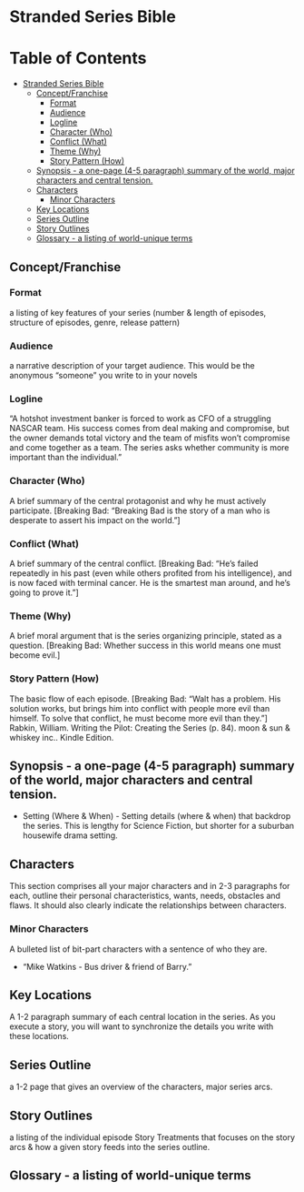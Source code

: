 # Stranded Series Bible

<!-- contents -->
Table of Contents
=================

* [Stranded Series Bible](#stranded-series-bible)
   * [Concept/Franchise](#conceptfranchise)
      * [Format](#format)
      * [Audience](#audience)
      * [Logline](#logline)
      * [Character (Who)](#character-who)
      * [Conflict (What)](#conflict-what)
      * [Theme (Why)](#theme-why)
      * [Story Pattern (How)](#story-pattern-how)
   * [Synopsis - a one-page (4-5 paragraph) summary of the world, major characters and central tension.](#synopsis---a-one-page-4-5-paragraph-summary-of-the-world-major-characters-and-central-tension)
   * [Characters](#characters)
      * [Minor Characters](#minor-characters)
   * [Key Locations](#key-locations)
   * [Series Outline](#series-outline)
   * [Story Outlines](#story-outlines)
   * [Glossary - a listing of world-unique terms](#glossary---a-listing-of-world-unique-terms)
<!-- /contents -->

## Concept/Franchise

### Format

a listing of key features of your series (number & length of episodes, structure of episodes, genre, release pattern)

### Audience

a narrative description of your target audience. This would be the anonymous “someone” you write to in your novels

### Logline

“A hotshot investment banker is forced to work as CFO of a struggling NASCAR team. His success comes from deal making and compromise, but the owner demands total victory and the team of misfits won’t compromise and come together as a team. The series asks whether community is more important than the individual.”

### Character (Who)

A brief summary of the central protagonist and why he must actively participate. [Breaking Bad: “Breaking Bad is the story of a man who is desperate to assert his impact on the world.”]

### Conflict (What)

A brief summary of the central conflict. [Breaking Bad: “He’s failed repeatedly in his past (even while others profited from his intelligence), and is now faced with terminal cancer. He is the smartest man around, and he’s going to prove it.”]

### Theme (Why)

A brief moral argument that is the series organizing principle, stated as a question. [Breaking Bad: Whether success in this world means one must become evil.]

### Story Pattern (How)

The basic flow of each episode. [Breaking Bad: “Walt has a problem. His solution works, but brings him into conflict with people more evil than himself. To solve that conflict, he must become more evil than they.”] Rabkin, William. Writing the Pilot: Creating the Series (p. 84). moon & sun & whiskey inc.. Kindle Edition.

## Synopsis - a one-page (4-5 paragraph) summary of the world, major characters and central tension.


* Setting (Where & When) - Setting details (where & when) that backdrop the series. This is lengthy for Science Fiction, but shorter for a suburban housewife drama setting.
## Characters

This section comprises all your major characters and in 2-3 paragraphs for each, outline their personal characteristics, wants, needs, obstacles and flaws. It should also clearly indicate the relationships between characters.

### Minor Characters

A bulleted list of bit-part characters with a sentence of who they are.
* “Mike Watkins - Bus driver & friend of Barry.”

## Key Locations

A 1-2 paragraph summary of each central location in the series. As you execute a story, you will want to synchronize the details you write with these locations.

## Series Outline

a 1-2 page that gives an overview of the characters, major series arcs.

## Story Outlines

a listing of the individual episode Story Treatments that focuses on the story arcs & how a given story feeds into the series outline.

## Glossary - a listing of world-unique terms

